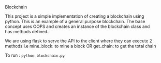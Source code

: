 Blockchain

This project is a simple implementation of creating a blockchain using python. This is an example of a general purpose blockchain. The base concept uses OOPS and creates an instance of the blockchain class and has methods defined.

We are using flask to serve the API to the client where they can execute 2 methods i.e mine_block: to mine a block OR get_chain: to get the total chain

To run : `python blockchain.py`
